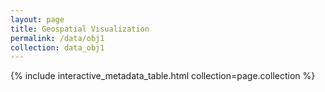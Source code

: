 ```yaml
---
layout: page
title: Geospatial Visualization
permalink: /data/obj1
collection: data_obj1
---
```

{% include interactive_metadata_table.html collection=page.collection %}
